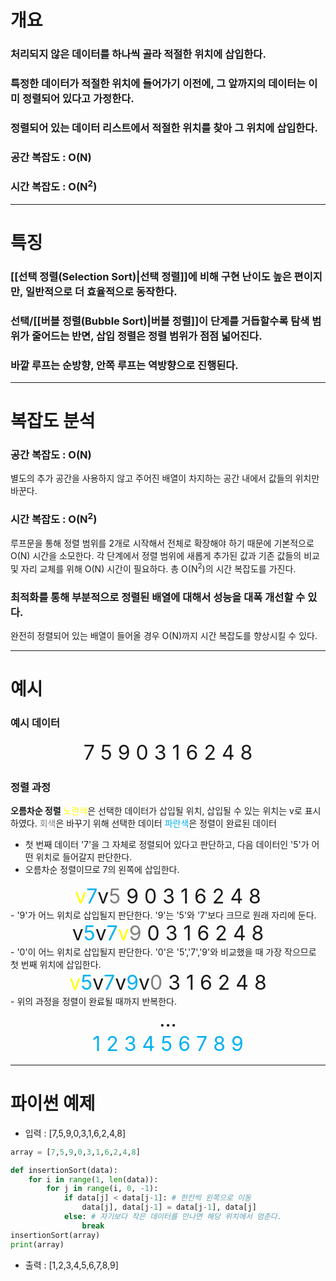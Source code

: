# 개요
### 처리되지 않은 데이터를 하나씩 골라 적절한 위치에 삽입한다.
### 특정한 데이터가 적절한 위치에 들어가기 이전에, 그 앞까지의 데이터는 이미 정렬되어 있다고 가정한다.
### 정렬되어 있는 데이터 리스트에서 적절한 위치를 찾아 그 위치에 삽입한다.
### 공간 복잡도 : O(N)
### 시간 복잡도 : O(N<sup>2</sup>)
---
# 특징
### [[선택 정렬(Selection Sort)|선택 정렬]]에 비해 구현 난이도 높은 편이지만, 일반적으로 더 효율적으로 동작한다.
### 선택/[[버블 정렬(Bubble Sort)|버블 정렬]]이 단계를 거듭할수록 탐색 범위가 줄어드는 반면, 삽입 정렬은 정렬 범위가 점점 넓어진다.
### 바깥 루프는 순방향, 안쪽 루프는 역방향으로 진행된다.
---
# 복잡도 분석
### 공간 복잡도 : O(N)
별도의 추가 공간을 사용하지 않고 주어진 배열이 차지하는 공간 내에서 값들의 위치만 바꾼다.
### 시간 복잡도 : O(N<sup>2</sup>)
루프문을 통해 정렬 범위를 2개로 시작해서 전체로 확장해야 하기 때문에 기본적으로 O(N) 시간을 소모한다.
각 단계에서 정렬 범위에 새롭게 추가된 값과 기존 값들의 비교 및 자리 교체를 위해 O(N) 시간이 필요하다.
총 O(N<sup>2</sup>)의 시간 복잡도를 가진다.
### 최적화를 통해 부분적으로 정렬된 배열에 대해서 성능을 대폭 개선할 수 있다.
완전히 정렬되어 있는 배열이 들어올 경우 O(N)까지 시간 복잡도를 향상시킬 수 있다.

---
# 예시
### 예시 데이터
<center><font size=6>7 5 9 0 3 1 6 2 4 8</font></center>

### 정렬 과정
**오름차순 정렬**
<font color="#ffff00">노란색</font>은 선택한 데이터가 삽입될 위치, 삽입될 수 있는 위치는 v로 표시하였다.
<font color="#7f7f7f">회색</font>은 바꾸기 위해 선택한 데이터
<font color="#00b0f0">파란색</font>은 정렬이 완료된 데이터
- 첫 번째 데이터 '7'을 그 자체로 정렬되어 있다고 판단하고, 다음 데이터인 '5'가 어떤 위치로 들어갈지 판단한다.
- 오름차순 정렬이므로 7의 왼쪽에 삽입한다.
<center><font size=6><font color="#ffff00">v</font><font color="#00b0f0">7</font>v<font color="#7f7f7f">5</font> 9 0 3 1 6 2 4 8</font></center>
- '9'가 어느 위치로 삽입될지 판단한다. '9'는 '5'와 '7'보다 크므로 원래 자리에 둔다.
<center><font size=6>v<font color="#00b0f0">5</font>v<font color="#00b0f0">7</font><font color="#ffff00">v</font><font color="#7f7f7f">9</font> 0 3 1 6 2 4 8</font></center>
- '0'이 어느 위치로 삽입될지 판단한다. '0'은 '5','7','9'와 비교했을 때 가장 작으므로 첫 번째 위치에 삽입한다.
<center><font size=6><font color="#ffff00">v</font><font color="#00b0f0">5</font>v<font color="#00b0f0">7</font>v<font color="#00b0f0">9</font>v<font color="#7f7f7f">0</font> 3 1 6 2 4 8</font></center>
- 위의 과정을 정렬이 완료될 때까지 반복한다.
<center><font size=6>...</font></center>
<center><font size=6><font color="#00b0f0">1 2 3 4 5 6 7 8 9</font></font></center>

---
# 파이썬 예제
- 입력 : \[7,5,9,0,3,1,6,2,4,8]

```python
array = [7,5,9,0,3,1,6,2,4,8]

def insertionSort(data):
	for i in range(1, len(data)):
		for j in range(i, 0, -1):
			if data[j] < data[j-1]: # 한칸씩 왼쪽으로 이동
				data[j], data[j-1] = data[j-1], data[j]
			else: # 자기보다 작은 데이터를 만나면 해당 위치에서 멈춘다.
				break
insertionSort(array)
print(array)
```
- 출력 : \[1,2,3,4,5,6,7,8,9]